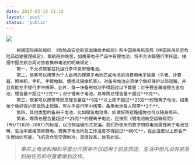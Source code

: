 ```yaml
---
date: 2017-02-15 11:15
layout: 'post'
status: 'public'
---
```

![](https://cdn.pixabay.com/photo/2015/07/11/23/02/plane-841441_1280.jpg)

        根据国际民航组织 《危险品安全航空运输技术细则》和中国民用航空局《中国民用航空危险品运输管理规定》，乘航班的旅客，如携带电子产品中有锂电池，将不允许跟随行李托运。根据中国民航总局对旅客携带电池的明确规定：
        第一，不允许旅客在托运行李中夹带锂电池。
        第二，旅客可以携带为个人自用的锂离子电池芯或电池的消费用电子装置（手表、计算器、照相机、手机、手提电脑、便携式摄像机等）。对备用电池必须单个做好保护以防短路，并且仅能在手提行李中携带。此外，每一块备用电池不得超过以下数量：对于锂金属或锂合金电池，锂含量不超过**2克**；对于锂离子电池，其等质总锂含量不超过**8克**。
        第三，旅客可以携带等质总锂含量在**8克**以上而不超过**25克**的锂离子电池，如果单个做好保护而能防止短路，可在手提行李中携带。备用电池每人限带**2个**。
        第四，其他类型的备用干电池，比如镍氢电池等，如做好防短路措施也可以随身携带。
        第五，等质总锂含量超过**25克**的锂离子电池，应按照《锂电池航空运输规范》(MH/T1020-2007)的标准，以货物运输形式发运。我们所使用的数字相机电池属锂离子电池范畴，生活中直接简称锂电。锂离子电池所处工作温度不得超过**60℃**，在此温度以上即会产生燃烧的可能，飞机货仓无空调制冷，温度较高，故有此说。
> *事实上电池和相机尽量分开携带不仅适用于航空旅途，生活中但凡没有紧急抓拍任务的尽量要做到这样。*



